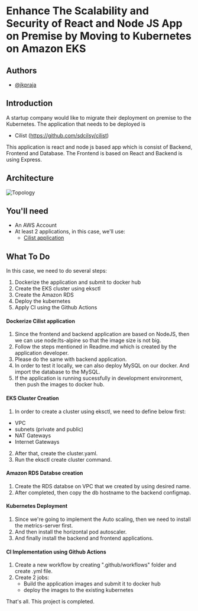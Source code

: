 # Enhance The Scalability and Security  of React and Node JS App on Premise by Moving to Kubernetes on Amazon EKS




## Authors

- [@jkpraja](https://www.github.com/octokatherine)


## Introduction
A startup company would like to migrate their deployment on premise to the Kubernetes. The application that needs to be deployed is 
- Cilist (https://github.com/sdcilsy/cilist)

This application is react and node js based app which is consist of Backend, Frontend and Database. The Frontend is based on React and Backend is using Express.

## Architecture
![Topology](https://raw.githubusercontent.com/jkpraja/dockerize-aws-apps/bd68009a9be5bfbd204a1d17084a2184ea7d1af8/Proj6.png)
## You'll need
- An AWS Account
- At least 2 applications, in this case, we'll use:
    - [Cilist application](https://github.com/jkpraja/cilsy-landing-page)

## What To Do
In this case, we need to do several steps:
1. Dockerize the application and submit to docker hub
2. Create the EKS cluster using eksctl
3. Create the Amazon RDS
4. Deploy the kubernetes
5. Apply CI using the Github Actions

#### Dockerize Cilist application
1. Since the frontend and backend application are based on NodeJS, then we can use node:lts-alpine so that the image size is not big.
2. Follow the steps mentioned in Readme.md which is created by the application developer.
3. Please do the same with backend application.
4. In order to test it locally, we can also deploy MySQL on our docker. And import the database to the MySQL.
5. If the application is running sucessfully in development environment, then push the images to docker hub.


#### EKS Cluster Creation
1. In order to create a cluster using eksctl, we need to define below first:
- VPC
- subnets (private and public)
- NAT Gateways
- Internet Gateways

2. After that, create the cluster.yaml.
3. Run the eksctl create cluster command.

#### Amazon RDS Databse creation
1. Create the RDS databse on VPC that we created by using desired name.
2. After completed, then copy the db hostname to the backend configmap.


#### Kubernetes Deployment
1. Since we're going to implement the Auto scaling, then we need to install the metrics-server first.
2. And then install the horizontal pod autoscaler.
3. And finally install the backend and frontend applications.

#### CI Implementation using Github Actions
1. Create a new workflow by creating ".github/workflows" folder and create .yml file.
2. Create 2 jobs:
    - Build the application images and submit it to docker hub
    - deploy the images to the existing kubernetes


That's all. This project is completed.
